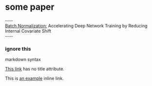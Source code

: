 # some paper
<p>
  ----
  <br>
  <a href="https://arxiv.org/pdf/1502.03167v3.pdf">Batch Normalization:</a>
  Accelerating Deep Network Training by Reducing Internal Covariate Shift
  <br>
  ----
</p>




### ignore this

markdown syntax
<p>
  <a href="https://www.appinn.com/markdown/#link">This link</a> has no title attribute.
</p>
<p>
  This is 
  <a href="https://www.appinn.com/markdown/#link" title="Title">an example</a> 
  inline link.
</p>
